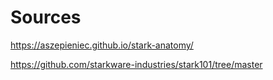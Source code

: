 # Sources

https://aszepieniec.github.io/stark-anatomy/


https://github.com/starkware-industries/stark101/tree/master
